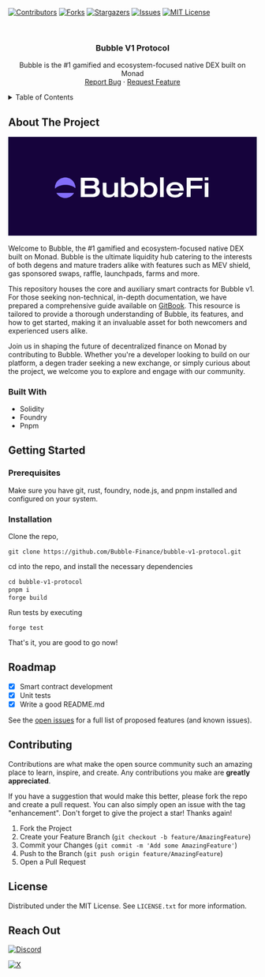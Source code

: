 <!-- PROJECT SHIELDS -->

[![Contributors][contributors-shield]][contributors-url]
[![Forks][forks-shield]][forks-url]
[![Stargazers][stars-shield]][stars-url]
[![Issues][issues-shield]][issues-url]
[![MIT License][license-shield]][license-url]

<!-- PROJECT LOGO -->
<br />
<div align="center">
  <!-- <a href="https://github.com/Bubble-Finance/bubble-v1-protocol">
    <img src="assets/icon.svg" alt="Logo" width="80" height="80">
  </a> -->

  <h3 align="center">Bubble V1 Protocol</h3>

  <p align="center">
    Bubble is the #1 gamified and ecosystem-focused native DEX built on Monad
    <br />
    <a href="https://github.com/Bubble-Finance/bubble-v1-protocol/issues/new?labels=bug&template=bug-report---.md">Report Bug</a>
    ·
    <a href="https://github.com/Bubble-Finance/bubble-v1-protocol/issues/new?labels=enhancement&template=feature-request---.md">Request Feature</a>
  </p>
</div>

<!-- TABLE OF CONTENTS -->
<details>
  <summary>Table of Contents</summary>
  <ol>
    <li>
      <a href="#about-the-project">About The Project</a>
      <ul>
        <li><a href="#built-with">Built With</a></li>
      </ul>
    </li>
    <li>
      <a href="#getting-started">Getting Started</a>
      <ul>
        <li><a href="#prerequisites">Prerequisites</a></li>
        <li><a href="#installation">Installation</a></li>
      </ul>
    </li>
    <li><a href="#roadmap">Roadmap</a></li>
    <li><a href="#contributing">Contributing</a></li>
    <li><a href="#license">License</a></li>
    <li><a href="#contact">Contact</a></li>
  </ol>
</details>

<!-- ABOUT THE PROJECT -->

## About The Project

![bubblefi](./images/bubblefi.png)

Welcome to Bubble, the #1 gamified and ecosystem-focused native DEX built on Monad. Bubble is the ultimate liquidity hub catering to the interests of both degens and mature traders alike with features such as MEV shield, gas sponsored swaps, raffle, launchpads, farms and more.

This repository houses the core and auxiliary smart contracts for Bubble v1. For those seeking non-technical, in-depth documentation, we have prepared a comprehensive guide available on [GitBook](https://bubblefi.gitbook.io/bubblefi). This resource is tailored to provide a thorough understanding of Bubble, its features, and how to get started, making it an invaluable asset for both newcomers and experienced users alike.

Join us in shaping the future of decentralized finance on Monad by contributing to Bubble. Whether you're a developer looking to build on our platform, a degen trader seeking a new exchange, or simply curious about the project, we welcome you to explore and engage with our community.

### Built With

- Solidity
- Foundry
- Pnpm

<!-- GETTING STARTED -->

## Getting Started

### Prerequisites

Make sure you have git, rust, foundry, node.js, and pnpm installed and configured on your system.

### Installation

Clone the repo,

```shell
git clone https://github.com/Bubble-Finance/bubble-v1-protocol.git
```

cd into the repo, and install the necessary dependencies

```shell
cd bubble-v1-protocol
pnpm i
forge build
```

Run tests by executing

```shell
forge test
```

That's it, you are good to go now!

<!-- ROADMAP -->

## Roadmap

-   [x] Smart contract development
-   [x] Unit tests
-   [x] Write a good README.md

See the [open issues](https://github.com/Bubble-Finance/bubble-v1-protocol/issues) for a full list of proposed features (and known issues).

<!-- CONTRIBUTING -->

## Contributing

Contributions are what make the open source community such an amazing place to learn, inspire, and create. Any contributions you make are **greatly appreciated**.

If you have a suggestion that would make this better, please fork the repo and create a pull request. You can also simply open an issue with the tag "enhancement".
Don't forget to give the project a star! Thanks again!

1. Fork the Project
2. Create your Feature Branch (`git checkout -b feature/AmazingFeature`)
3. Commit your Changes (`git commit -m 'Add some AmazingFeature'`)
4. Push to the Branch (`git push origin feature/AmazingFeature`)
5. Open a Pull Request

<!-- LICENSE -->

## License

Distributed under the MIT License. See `LICENSE.txt` for more information.

<!-- CONTACT -->

## Reach Out

[![Discord](https://img.shields.io/badge/Discord-%235865F2.svg?style=for-the-badge&logo=discord&logoColor=white)][discord-url]

[![X](https://img.shields.io/badge/X-%23000000.svg?style=for-the-badge&logo=X&logoColor=white)][x-url]


<!-- MARKDOWN LINKS & IMAGES -->
<!-- https://www.markdownguide.org/basic-syntax/#reference-style-links -->

[contributors-shield]: https://img.shields.io/github/contributors/Bubble-Finance/bubble-v1-protocol.svg?style=for-the-badge
[contributors-url]: https://github.com/Bubble-Finance/bubble-v1-protocol/graphs/contributors
[forks-shield]: https://img.shields.io/github/forks/Bubble-Finance/bubble-v1-protocol.svg?style=for-the-badge
[forks-url]: https://github.com/Bubble-Finance/bubble-v1-protocol/network/members
[stars-shield]: https://img.shields.io/github/stars/Bubble-Finance/bubble-v1-protocol.svg?style=for-the-badge
[stars-url]: https://github.com/Bubble-Finance/bubble-v1-protocol/stargazers
[issues-shield]: https://img.shields.io/github/issues/Bubble-Finance/bubble-v1-protocol.svg?style=for-the-badge
[issues-url]: https://github.com/Bubble-Finance/bubble-v1-protocol/issues
[license-shield]: https://img.shields.io/github/license/Bubble-Finance/bubble-v1-protocol.svg?style=for-the-badge
[license-url]: https://github.com/Bubble-Finance/bubble-v1-protocol/blob/master/LICENSE.txt
[discord-url]: https://discord.gg/gUG5fhF69D
[x-url]: https://x.com/Bubblefi_xyz
